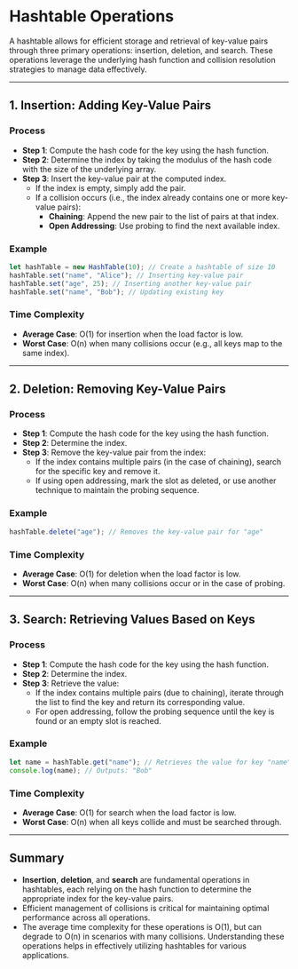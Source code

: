 # **Hashtable Operations**

A hashtable allows for efficient storage and retrieval of key-value pairs through three primary operations: insertion, deletion, and search. These operations leverage the underlying hash function and collision resolution strategies to manage data effectively.

---

## **1. Insertion: Adding Key-Value Pairs**

### **Process**
- **Step 1**: Compute the hash code for the key using the hash function.
- **Step 2**: Determine the index by taking the modulus of the hash code with the size of the underlying array.
- **Step 3**: Insert the key-value pair at the computed index.
  - If the index is empty, simply add the pair.
  - If a collision occurs (i.e., the index already contains one or more key-value pairs):
    - **Chaining**: Append the new pair to the list of pairs at that index.
    - **Open Addressing**: Use probing to find the next available index.

### **Example**
```javascript
let hashTable = new HashTable(10); // Create a hashtable of size 10
hashTable.set("name", "Alice"); // Inserting key-value pair
hashTable.set("age", 25); // Inserting another key-value pair
hashTable.set("name", "Bob"); // Updating existing key
```

### **Time Complexity**
- **Average Case**: O(1) for insertion when the load factor is low.
- **Worst Case**: O(n) when many collisions occur (e.g., all keys map to the same index).

---

## **2. Deletion: Removing Key-Value Pairs**

### **Process**
- **Step 1**: Compute the hash code for the key using the hash function.
- **Step 2**: Determine the index.
- **Step 3**: Remove the key-value pair from the index:
  - If the index contains multiple pairs (in the case of chaining), search for the specific key and remove it.
  - If using open addressing, mark the slot as deleted, or use another technique to maintain the probing sequence.

### **Example**
```javascript
hashTable.delete("age"); // Removes the key-value pair for "age"
```

### **Time Complexity**
- **Average Case**: O(1) for deletion when the load factor is low.
- **Worst Case**: O(n) when many collisions occur or in the case of probing.

---

## **3. Search: Retrieving Values Based on Keys**

### **Process**
- **Step 1**: Compute the hash code for the key using the hash function.
- **Step 2**: Determine the index.
- **Step 3**: Retrieve the value:
  - If the index contains multiple pairs (due to chaining), iterate through the list to find the key and return its corresponding value.
  - For open addressing, follow the probing sequence until the key is found or an empty slot is reached.

### **Example**
```javascript
let name = hashTable.get("name"); // Retrieves the value for key "name"
console.log(name); // Outputs: "Bob"
```

### **Time Complexity**
- **Average Case**: O(1) for search when the load factor is low.
- **Worst Case**: O(n) when all keys collide and must be searched through.

---

## **Summary**
- **Insertion**, **deletion**, and **search** are fundamental operations in hashtables, each relying on the hash function to determine the appropriate index for the key-value pairs.
- Efficient management of collisions is critical for maintaining optimal performance across all operations.
- The average time complexity for these operations is O(1), but can degrade to O(n) in scenarios with many collisions. Understanding these operations helps in effectively utilizing hashtables for various applications.
